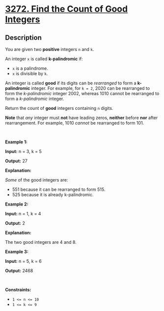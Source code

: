 
<!-- problem:start -->

# [3272. Find the Count of Good Integers](https://leetcode.com/problems/find-the-count-of-good-integers)

## Description

<!-- description:start -->

<p>You are given two <strong>positive</strong> integers <code>n</code> and <code>k</code>.</p>

<p>An integer <code>x</code> is called <strong>k-palindromic</strong> if:</p>

<ul>
	<li><code>x</code> is a <span data-keyword="palindrome-integer">palindrome</span>.</li>
	<li><code>x</code> is divisible by <code>k</code>.</li>
</ul>

<p>An integer is called <strong>good</strong> if its digits can be <em>rearranged</em> to form a <strong>k-palindromic</strong> integer. For example, for <code>k = 2</code>, 2020 can be rearranged to form the <em>k-palindromic</em> integer 2002, whereas 1010 cannot be rearranged to form a <em>k-palindromic</em> integer.</p>

<p>Return the count of <strong>good</strong> integers containing <code>n</code> digits.</p>

<p><strong>Note</strong> that <em>any</em> integer must <strong>not</strong> have leading zeros, <strong>neither</strong> before <strong>nor</strong> after rearrangement. For example, 1010 <em>cannot</em> be rearranged to form 101.</p>

<p>&nbsp;</p>
<p><strong class="example">Example 1:</strong></p>

<div class="example-block">
<p><strong>Input:</strong> <span class="example-io">n = 3, k = 5</span></p>

<p><strong>Output:</strong> <span class="example-io">27</span></p>

<p><strong>Explanation:</strong></p>

<p><em>Some</em> of the good integers are:</p>

<ul>
	<li>551 because it can be rearranged to form 515.</li>
	<li>525 because it is already k-palindromic.</li>
</ul>
</div>

<p><strong class="example">Example 2:</strong></p>

<div class="example-block">
<p><strong>Input:</strong> <span class="example-io">n = 1, k = 4</span></p>

<p><strong>Output:</strong> <span class="example-io">2</span></p>

<p><strong>Explanation:</strong></p>

<p>The two good integers are 4 and 8.</p>
</div>

<p><strong class="example">Example 3:</strong></p>

<div class="example-block">
<p><strong>Input:</strong> <span class="example-io">n = 5, k = 6</span></p>

<p><strong>Output:</strong> <span class="example-io">2468</span></p>
</div>

<p>&nbsp;</p>
<p><strong>Constraints:</strong></p>

<ul>
	<li><code>1 &lt;= n &lt;= 10</code></li>
	<li><code>1 &lt;= k &lt;= 9</code></li>
</ul>

<!-- description:end -->
